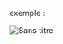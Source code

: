 exemple : 

![Sans titre](https://github.com/fk-crafter/html-css-js-header-navigation/assets/127132293/d175bf1a-2c94-4983-bf75-8b07151574b7)
